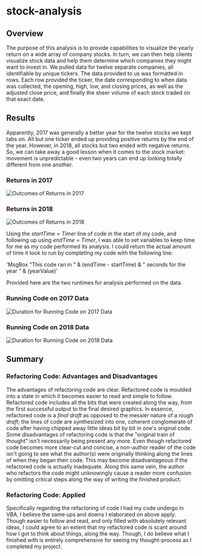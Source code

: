 # stock-analysis
## Overview
The purpose of this analysis is to provide capabilities to visualize the yearly return on a wide array of company stocks. In turn, we can then help clients visualize stock data and help them determine which companies they might want to invest in.
We pulled data for twelve separate companies, all identifiable by unique tickers. The data provided to us was formatted in rows. Each row provided the ticker, the date corresponding to when data was collected, the opening, high, low, and closing prices, as well as the adjusted close price, and finally the sheer volume of each stock traded on that exact date.
## Results
Apparently, 2017 was generally a better year for the twelve stocks we kept tabs on. All but one ticker ended up providing positive returns by the end of the year. However, in 2018, all stocks but two ended with negative returns. So, we can take away a good lesson when it comes to the stock market: movement is unpredictable - even two years can end up looking totally different from one another.
### Returns in 2017
![Outcomes of Returns in 2017](Stock_Returns_2017.png)
### Returns in 2018
![Outcomes of Returns in 2018](VBA_Challenge_2018.png)

Using the *startTime = Timer* line of code in the start of my code, and following up using *endTime = Timer*, I was able to set variables to keep time for me as my code performed its analysis. I could return the actual amount of time it took to run by completing my code with the following line:

'MsgBox "This code ran in " & (endTime - startTime) & " seconds for the year " & (yearValue)'

Provided here are the two runtimes for analysis performed on the data.
### Running Code on 2017 Data
![Duration for Running Code on 2017 Data](VBA_Challenge_2017.png)
### Running Code on 2018 Data
![Duration for Running Code on 2018 Data](VBA_Challenge_2018.png)

## Summary
### Refactoring Code: Advantages and Disadvantages
The advantages of refactoring code are clear. Refactored code is moulded into a state in which it becomes easier to read and simple to follow. Refactored code includes all the bits that were created along the way, from the first successful output to the final desired graphics. In essence, refactored code is a *final draft* as opposed to the messier nature of a *rough draft*; the lines of code are synthesized into one, coherent conglomerate of code after having chipped away little ideas bit by bit in one's original code.
Some disadvantages of refactoring code is that the "original train of thought" isn't necessarily being present any more. Even though refactored code becomes more clear-cut and concise, a non-author reader of the code isn't going to see what the author(s) were originally thinking along the lines of when they began their code. This may become disadvantageous if the refactored code is actually inadequate. Along this same vein, the author who refactors the code might unknowingly cause a reader more confusion by omitting critical steps along the way of writing the finished product.
### Refactoring Code: Applied
Specifically regarding the refactoring of code I had my code undergo in VBA, I believe the same ups and downs I elaborated on above apply. Though easier to follow and read, and only filled with absolutely relevant ideas, I could agree to an extent that my refactored code is scant around how I got to think about things, along the way. Though, I do believe what I finished with is entirely comprehensive for seeing my thought-process as I completed my project.